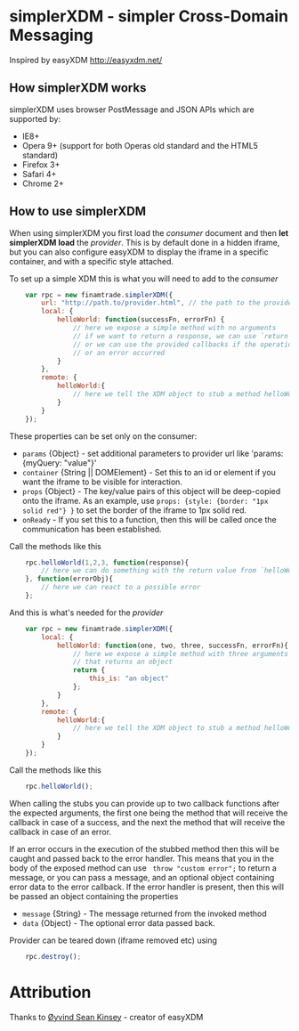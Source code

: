 simplerXDM - simpler Cross-Domain Messaging
===========================================

Inspired by easyXDM <http://easyxdm.net/>

How simplerXDM works 
---------------
simplerXDM uses browser PostMessage and JSON APIs which are supported by:
* IE8+
* Opera 9+ (support for both Operas old standard and the HTML5 standard)
* Firefox 3+
* Safari 4+
* Chrome 2+

How to use simplerXDM
------------------

When using simplerXDM you first load the *consumer* document and then **let simplerXDM load** the *provider*. This is by default done in a hidden iframe, but you can also configure easyXDM to display the iframe in a specific container, and with a specific style attached. 

To set up a simple XDM this is what you will need to add to the *consumer*

```javascript
    var rpc = new finamtrade.simplerXDM({
        url: "http://path.to/provider.html", // the path to the provider
        local: {
            helloWorld: function(successFn, errorFn) {
                // here we expose a simple method with no arguments
                // if we want to return a response, we can use `return ....`,
                // or we can use the provided callbacks if the operation is async
                // or an error occurred
            }
        },
        remote: {
            helloWorld:{
                // here we tell the XDM object to stub a method helloWorld for us
            }
        }
    });
```
These properties can be set only on the consumer:
* `params` {Object} - set additional parameters to provider url like 'params: {myQuery: "value"}'
* `container` {String || DOMElement} - Set this to an id or element if you want the iframe to be visible for interaction.
* `props` {Object} - The key/value pairs of this object will be deep-copied onto the iframe. As an example, use `props: {style: {border: "1px solid red"} }` to set the border of the iframe to 1px solid red.
* `onReady` - If you set this to a function, then this will be called once the communication has been established.

Call the methods like this 

```javascript
    rpc.helloWorld(1,2,3, function(response){
        // here we can do something with the return value from `helloWorld`
    }, function(errorObj){
        // here we can react to a possible error
    };
```

And this is what's needed for the *provider*

```javascript
    var rpc = new finamtrade.simplerXDM({
        local: {
            helloWorld: function(one, two, three, successFn, errorFn){
                // here we expose a simple method with three arguments
                // that returns an object
                return {
                    this_is: "an object"
                };
            }
        },
        remote: {
            helloWorld:{
                // here we tell the XDM object to stub a method helloWorld for us
            }
        }
    });
```

Call the methods like this 

```javascript
    rpc.helloWorld();
```
When calling the stubs you can provide up to two callback functions after the expected arguments, the first one being the method that will receive the callback in case of a success, and the next the method that will receive the callback in case of an error.

If an error occurs in the execution of the stubbed method then this will be caught and passed back to the error handler. This means that you in the body of the exposed method can use ` throw "custom error";` to return a message, or you can pass a message, and an optional object containing error data to the error callback.
If the error handler is present, then this will be passed an object containing the properties

* `message` {String} - The message returned from the invoked method
* `data` {Object} - The optional error data passed back.

Provider can be teared down (iframe removed etc) using 

```javascript
    rpc.destroy();
```

Attribution
===

Thanks to [Øyvind Sean Kinsey](http://easyxdm.net/) - creator of easyXDM
